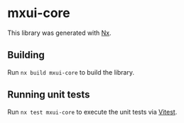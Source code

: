 # mxui-core

This library was generated with [Nx](https://nx.dev).

## Building

Run `nx build mxui-core` to build the library.

## Running unit tests

Run `nx test mxui-core` to execute the unit tests via [Vitest](https://vitest.dev/).
